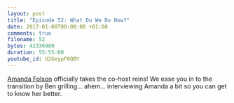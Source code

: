 ```yaml
---
layout: post
title: "Episode 52: What Do We Do Now?"
date: 2017-01-08T00:00:00 +01:00
comments: true
filename: 52
bytes: 42336980
duration: 55:55:00
youtube_id: U2GeypF0QBY
---
```


[Amanda Folson](https://twitter.com/AmbassadorAwsum) officially takes the co-host reins!  We ease you in to the transition by Ben grilling... ahem... interviewing Amanda a bit so you can get to know her better.